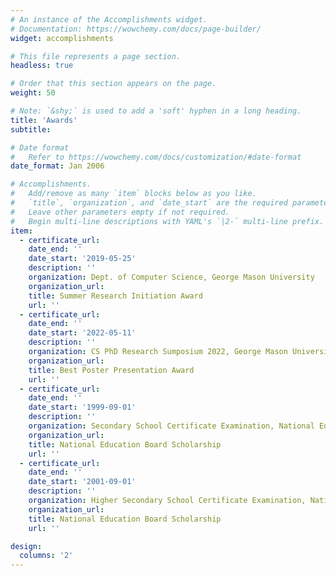 ```yaml
---
# An instance of the Accomplishments widget.
# Documentation: https://wowchemy.com/docs/page-builder/
widget: accomplishments

# This file represents a page section.
headless: true

# Order that this section appears on the page.
weight: 50

# Note: `&shy;` is used to add a 'soft' hyphen in a long heading.
title: 'Awards'
subtitle:

# Date format
#   Refer to https://wowchemy.com/docs/customization/#date-format
date_format: Jan 2006

# Accomplishments.
#   Add/remove as many `item` blocks below as you like.
#   `title`, `organization`, and `date_start` are the required parameters.
#   Leave other parameters empty if not required.
#   Begin multi-line descriptions with YAML's `|2-` multi-line prefix.
item:
  - certificate_url: 
    date_end: ''
    date_start: '2019-05-25'
    description: ''
    organization: Dept. of Computer Science, George Mason University
    organization_url: 
    title: Summer Research Initiation Award
    url: ''
  - certificate_url: 
    date_end: ''
    date_start: '2022-05-11'
    description: ''
    organization: CS PhD Research Sumposium 2022, George Mason University
    organization_url: 
    title: Best Poster Presentation Award
    url: ''
  - certificate_url: 
    date_end: ''
    date_start: '1999-09-01'
    description: ''
    organization: Secondary School Certificate Examination, National Education Board of Bangladesh
    organization_url: 
    title: National Education Board Scholarship
    url: ''
  - certificate_url: 
    date_end: ''
    date_start: '2001-09-01'
    description: ''
    organization: Higher Secondary School Certificate Examination, National Education Board of Bangladesh
    organization_url: 
    title: National Education Board Scholarship
    url: ''

design:
  columns: '2'
---
```

